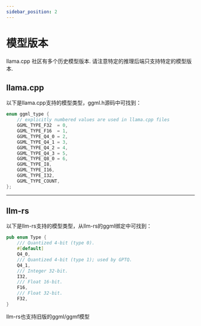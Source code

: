 ```yaml
---
sidebar_position: 2
---
```


# 模型版本

llama.cpp 社区有多个历史模型版本. 请注意特定的推理后端只支持特定的模型版本.

## llama.cpp

以下是llama.cpp支持的模型类型，ggml.h源码中可找到：

```c
enum ggml_type {
    // explicitly numbered values are used in llama.cpp files
    GGML_TYPE_F32  = 0,
    GGML_TYPE_F16  = 1,
    GGML_TYPE_Q4_0 = 2,
    GGML_TYPE_Q4_1 = 3,
    GGML_TYPE_Q4_2 = 4,
    GGML_TYPE_Q4_3 = 5,
    GGML_TYPE_Q8_0 = 6,
    GGML_TYPE_I8,
    GGML_TYPE_I16,
    GGML_TYPE_I32,
    GGML_TYPE_COUNT,
};
```

---

## llm-rs

以下是llm-rs支持的模型类型，从llm-rs的ggml绑定中可找到：

```rust
pub enum Type {
    /// Quantized 4-bit (type 0).
    #[default]
    Q4_0,
    /// Quantized 4-bit (type 1); used by GPTQ.
    Q4_1,
    /// Integer 32-bit.
    I32,
    /// Float 16-bit.
    F16,
    /// Float 32-bit.
    F32,
}
```

llm-rs也支持旧版的ggml/ggmf模型